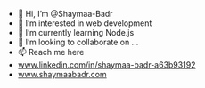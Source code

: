- 👋 Hi, I’m @Shaymaa-Badr
- 👀 I’m interested in web development
- 🌱 I’m currently learning Node.js
- 💞️ I’m looking to collaborate on ...
- 📫 Reach me here 
- www.linkedin.com/in/shaymaa-badr-a63b93192
- www.shaymaabadr.com

<!---
Shaymaa-Badr/Shaymaa-Badr is a ✨ special ✨ repository because its `README.md` (this file) appears on your GitHub profile.
You can click the Preview link to take a look at your changes.
--->
